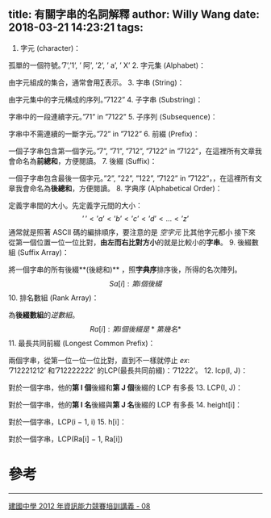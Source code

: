 title: 有關字串的名詞解釋
author: Willy Wang
date: 2018-03-21 14:23:21
tags:
---
1. 字元 (character)：

 孤單的一個符號。’7’,’1’, ’ 阿’, ’2’, ’ a’, ’ X’
2. 字元集 (Alphabet)：

 由字元組成的集合，通常會用$\sum$表示。
3. 字串 (String)：

 由字元集中的字元構成的序列。”7122”
4. 子字串 (Substring)：

 字串中的一段連續字元。”71” in ”7122”
5. 子序列 (Subsequence)：

 字串中不需連續的一斷字元。”72” in ”7122”
6. 前綴 (Prefix)：

 一個子字串包含第一個字元。”7”, ”71”, ”712”, ”7122” in ”7122”，在這裡所有文章我會命名為**前總和**，方便閱讀。
7. 後綴 (Suffix)：

 一個子字串包含最後一個字元。”2”, ”22”, ”122”, ”7122” in ”7122”，，在這裡所有文章我會命名為**後總和**，方便閱讀。
8. 字典序 (Alphabetical Order)：

 定義字串間的大小。先定義字元間的大小：$$’\,’ < ’a’ < ’b’ < ’c’ < ’d’ < …< ’z’$$通常就是照著 ASCII 碼的編排順序，要注意的是 *空字元* 比其他字元都小
接下來從第一個位置一位一位比對，**由左而右比對方小**的就是比較小的**字串**。
9. 後綴數組 (Suffix Array)：

 將一個字串的所有後綴**(後總和)** ，照**字典序**排序後，所得的名次陣列。$$Sa[i]: 第i個後綴$$
 10. 排名數組 (Rank Array)：

 為**後綴數組**的*逆數組*。$$Ra[i]: 第 i 個後綴是*第幾名*$$
11. 最長共同前綴 (Longest Common Prefix)：

 兩個字串，從第一位一位一位比對，直到不一樣就停止
 $ex:$ <br>
 ’712221212’ 和’712222222’ 的LCP(最長共同前綴)：’71222’。
12. lcp(I, J)：

 對於一個字串，他的**第 I 個**後綴和**第 J 個**後綴的 LCP 有多長
13. LCP(I, J)：

 對於一個字串，他的**第 I 名**後綴與**第 J 名**後綴的 LCP 有多長
14. height[i]：

 對於一個字串，LCP(i − 1, i)
15. h[i]：

 對於一個字串，LCP(Ra[i] − 1, Ra[i])
 
 # 參考
 
 ---
 [建國中學 2012 年資訊能力競賽培訓講義 - 08](http://pisces.ck.tp.edu.tw/~peng/index.php?action=showfile&file=fab7c1879e544bcefffb4b8717f2747436e1c425c)